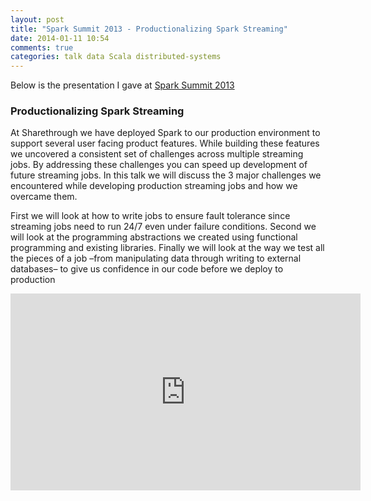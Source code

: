 ```yaml
---
layout: post
title: "Spark Summit 2013 - Productionalizing Spark Streaming"
date: 2014-01-11 10:54
comments: true
categories: talk data Scala distributed-systems
---
```


Below is the presentation I gave at [Spark Summit 2013](http://spark-summit.org/summit-2013/)

### Productionalizing Spark Streaming

At Sharethrough we have deployed Spark to our production environment to support several user facing product features. While building these features we uncovered a consistent set of challenges across multiple streaming jobs. By addressing these challenges you can speed up development of future streaming jobs. In this talk we will discuss the 3 major challenges we encountered while developing production streaming jobs and how we overcame them.

First we will look at how to write jobs to ensure fault tolerance since streaming jobs need to run 24/7 even under failure conditions. Second we will look at the programming abstractions we created using functional programming and existing libraries. Finally we will look at the way we test all the pieces of a job –from manipulating data through writing to external databases– to give us confidence in our code before we deploy to production


<iframe width="560" height="315" src="http://www.youtube.com/embed/OhpjgaBVUtU" frameborder="0" allowfullscreen></iframe>
<script async class="speakerdeck-embed" data-id="a45f30f03dd70131600346451c48010b" data-ratio="1.2994923857868" src="//speakerdeck.com/assets/embed.js"></script>
